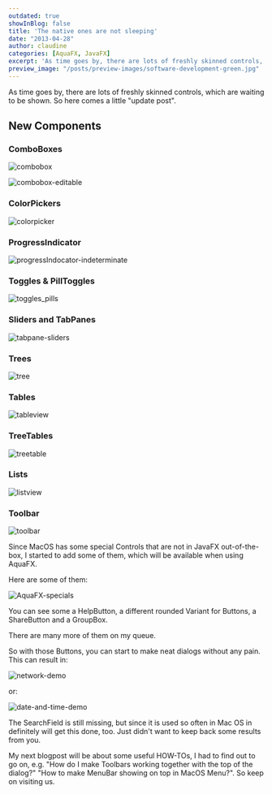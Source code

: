 ```yaml
---
outdated: true
showInBlog: false
title: 'The native ones are not sleeping'
date: "2013-04-28"
author: claudine
categories: [AquaFX, JavaFX]
excerpt: 'As time goes by, there are lots of freshly skinned controls, which are waiting to be shown. So here comes a little update.'
preview_image: "/posts/preview-images/software-development-green.jpg"
---
```

As time goes by, there are lots of freshly skinned controls, which are waiting to be shown. So here comes a little "update post".

## New Components

### ComboBoxes

![combobox](/posts/guigarage-legacy/combobox.png)

![combobox-editable](/posts/guigarage-legacy/combobox-editable.png)

### ColorPickers

![colorpicker](/posts/guigarage-legacy/colorpicker.png)

### ProgressIndicator

![progressIndocator-indeterminate](/posts/guigarage-legacy/progressIndocator-indeterminate.png)

### Toggles & PillToggles

![toggles_pills](/posts/guigarage-legacy/toggles_pills.png)

### Sliders and TabPanes

![tabpane-sliders](/posts/guigarage-legacy/tabpane-sliders.png)

### Trees

![tree](/posts/guigarage-legacy/tree.png)

### Tables

![tableview](/posts/guigarage-legacy/tableview.png)

### TreeTables

![treetable](/posts/guigarage-legacy/treetable.png)

### Lists

![listview](/posts/guigarage-legacy/listview.png)

### Toolbar

![toolbar](/posts/guigarage-legacy/toolbar.png)

Since MacOS has some special Controls that are not in JavaFX out-of-the-box, I started to add some of them, which will be available when using AquaFX.

Here are some of them:

![AquaFX-specials](/posts/guigarage-legacy/AquaFX-specials.png)

You can see some a HelpButton, a different rounded Variant for Buttons, a ShareButton and a GroupBox.

There are many more of them on my queue.

So with those Buttons, you can start to make neat dialogs without any pain. This can result in:

![network-demo](/posts/guigarage-legacy/network-demo.png)

or:

![date-and-time-demo](/posts/guigarage-legacy/date-and-time-demo.png)

The SearchField is still missing, but since it is used so often in Mac OS in definitely will get this done, too. Just didn't want to keep back some results from you.

My next blogpost will be about some useful HOW-TOs, I had to find out to go on, e.g. "How do I make Toolbars working together with the top of the dialog?" "How to make MenuBar showing on top in MacOS Menu?". So keep on visiting us.
